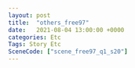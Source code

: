 ```yaml
---
layout: post
title:  "others_free97"
date:   2021-08-04 13:00:00 +0000
categories: Etc
Tags: Story Etc
SceneCode: ["scene_free97_q1_s20"]
---
```

